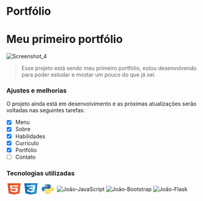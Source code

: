 # Portfólio

# Meu primeiro portfólio

![Screenshot_4](https://user-images.githubusercontent.com/82745427/224927084-3d9880bf-4c3b-4d68-a2ed-e7356dc0a05e.png)

> Esse projeto está sendo meu primeiro portfólio, estou desenvolvendo para poder estudar e mostar um pouco do que já sei.

### Ajustes e melhorias

O projeto ainda está em desenvolvimento e as próximas atualizações serão voltadas nas seguintes tarefas:

- [x] Menu
- [x] Sobre
- [x] Habilidades
- [x] Currículo
- [x] Portfólio
- [ ] Contato

### Tecnologias utilizadas 

<div style="display: inline_block">
  <img align="center" alt="João-HTML" height="30" width="40" src="https://raw.githubusercontent.com/devicons/devicon/master/icons/html5/html5-original.svg">
  <img align="center" alt="João-CSS" height="30" width="40" src="https://raw.githubusercontent.com/devicons/devicon/master/icons/css3/css3-original.svg">
  <img align="center" alt="João-Python" height="30" width="40" src="https://raw.githubusercontent.com/devicons/devicon/master/icons/python/python-original.svg">
  <img align="center" alt="João-JavaScript" height="30" width="40" src="https://cdn.jsdelivr.net/gh/devicons/devicon/icons/javascript/javascript-original.svg">
  <img align="center" alt="João-Bootstrap" height="30" width="40" src="https://cdn.jsdelivr.net/gh/devicons/devicon/icons/bootstrap/bootstrap-original.svg">
  <img align="center" alt="João-Flask" height="30" width="40" src="https://cdn.jsdelivr.net/gh/devicons/devicon/icons/flask/flask-original-wordmark.svg">
</div>
